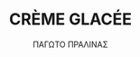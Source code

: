 ---
title: "CRÈME GLACÉE"
subtitle: "ΠΑΓΩΤΟ ΠΡΑΛΙΝΑΣ"
ingredients:
  - title:
    theingredients:
      - ingredient: "1850γρ. γάλα"
      - ingredient: "100γρ. σκόνη γάλακτος[^38]"
      - ingredient: "320γρ. κρέμα γάλακτος"
      - ingredient: "150γρ. ζάχαρη"
      - ingredient: "90γρ. ιμβερτοζάχαρο"
      - ingredient: "180γρ. γλυκόζη ατομιζέ[^39]"
      - ingredient: "12γρ. stab[^40]"
      - ingredient: "300γρ. Πραλίνα"
preparation:
  - title:
    method: "Ζεσταίνουμε το γάλα. Όταν η θερμοκρασία του γάλακτος φτάσει στους 20 &#176;&#67; προσθέτουμε την σκόνη γάλακτος, στους 25 &#176;&#67; προσθέτουμε τα ζάχαρα (ζάχαρη, ιμβερτοζάχαρο), στους 30 &#176;&#67; τα λιπαρά (κρέμα γάλατος), στους 45 &#176;&#67; προσθέτουμε τον σταθεροποιητή με ένα μέρος ζάχαρης[^41] και τέλος στους 84 &#176;&#67; γίνεται η παστερίωση. Κατεβάζουμε το μείγμα απο την φωτιά και προσθέτουμε την πραλίνα κάνοντας γαλακτοματοποίηση[^42]. Βάζουμε το μείγμα στο ψηγείο για να μην γίνει απογαλακτοματοποίηση στους 0 &#176;&#67;&#8202;&ndash;&#8202;4 &#176;&#67; απο 4 έως 72 ώρες. Τέλος το βάζουμε στην παγωτομηχανή."
footnotes:
  - footnote: "[^38]: Η σκόνη γάλακτος είναι σταθεροποιητής."
  - footnote: "[^39]: Γλυκόζη ατομιζέ είναι ζάχαρη σε μορφή σκόνης."
  - footnote: "[^40]: Το Stab είναι σταθεροποιητής. Υπάρχουν διάφοροι τύποι σταθεροποιητών, στα παγωτά έχουμε σταθεροποιητές γαλακτοματοποιητές."
  - footnote: "[^41]: Γιατί η ζάχαρη βοηθάει τον σταθεροποιητή με το λιώσιμό της να μπει μέσα στο μείγμα 5 Μπορούμε να προσθέσου όποια άλλη γέυση θέλουμε χωρίς να είναι αναγκαστικό να κάνουμε γαλακτοματοποίση, αυτό εξαρτάται απο το τι υλικό θα προσθέσουμε."
  - footnote: "[^42]: Η πραλίνα χρειάζεται γαλακτοματοποίηση γιατί έχει λιπαρά."
---